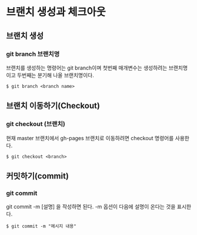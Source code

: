 # 브랜치 생성과 체크아웃

## 브랜치 생성

### git branch 브랜치명

브랜치를 생성하는 명령어는 git branch이며 첫번째 매개변수는 생성하려는 브랜치명이고 두번째는 분기해 나올 브랜치명이다.

```
$ git branch <branch name>
```

## 브랜치 이동하기(Checkout)

### git checkout (브랜치)

현재 master 브랜치에서 gh-pages 브랜치로 이동하려면 checkout 명령어를 사용한다.

```
$ git checkout <branch>
```

## 커밋하기(commit)

### git commit

git commit -m [설명] 을 작성하면 된다. -m 옵션이 다음에 설명이 온다는 것을 표시한다.

```
$ git commit -m "메시지 내용"
```



